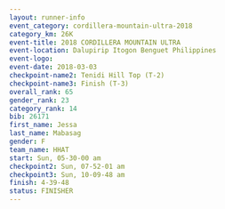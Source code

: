```yaml
---
layout: runner-info 
event_category: cordillera-mountain-ultra-2018 
category_km: 26K 
event-title: 2018 CORDILLERA MOUNTAIN ULTRA 
event-location: Dalupirip Itogon Benguet Philippines 
event-logo: 
event-date: 2018-03-03 
checkpoint-name2: Tenidi Hill Top (T-2) 
checkpoint-name3: Finish (T-3) 
overall_rank: 65
gender_rank: 23
category_rank: 14
bib: 26171
first_name: Jessa
last_name: Mabasag
gender: F
team_name: HHAT
start: Sun, 05-30-00 am
checkpoint2: Sun, 07-52-01 am
checkpoint3: Sun, 10-09-48 am
finish: 4-39-48
status: FINISHER
---
```

